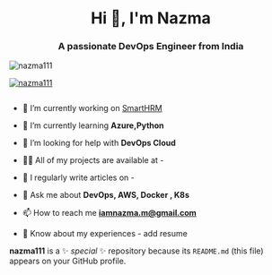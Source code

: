 <h1 align="center">Hi 👋, I'm Nazma</h1>
<h3 align="center">A passionate DevOps Engineer from India</h3>

<p align="left"> <img src="https://komarev.com/ghpvc/?username=nazma111&label=Profile%20views&color=0e75b6&style=flat" alt="nazma111" /> </p>

<p align="left"> <a href="https://github.com/ryo-ma/github-profile-trophy"><img src="https://github-profile-trophy.vercel.app/?username=nazma111" alt="nazma111" /></a> </p>

<p align="left"> <a href="https://twitter.com/" target="blank"><img src="https://img.shields.io/twitter/follow/?logo=twitter&style=for-the-badge" alt="" /></a> </p>

- 🔭 I’m currently working on [SmartHRM](https://github.com/OpenTechXLabs/SmartHRM)

- 🌱 I’m currently learning **Azure,Python**

- 🤝 I’m looking for help with **DevOps Cloud**

- 👨‍💻 All of my projects are available at -

- 📝 I regularly write articles on -

- 💬 Ask me about **DevOps, AWS, Docker , K8s** 

- 📫 How to reach me **iamnazma.m@gmail.com**

- 📄 Know about my experiences - add resume

**nazma111** is a ✨ _special_ ✨ repository because its `README.md` (this file) appears on your GitHub profile.


